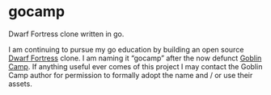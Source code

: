 gocamp
======

Dwarf Fortress clone written in go.


I am continuing to pursue my go education by building an open source [Dwarf Fortress](http://www.bay12games.com/dwarves/) clone. I am naming it “gocamp” after the now defunct [Goblin Camp](http://www.goblincamp.com/). If anything useful ever comes of this project I may contact the Goblin Camp author for permission to formally adopt the name and / or use their assets.
